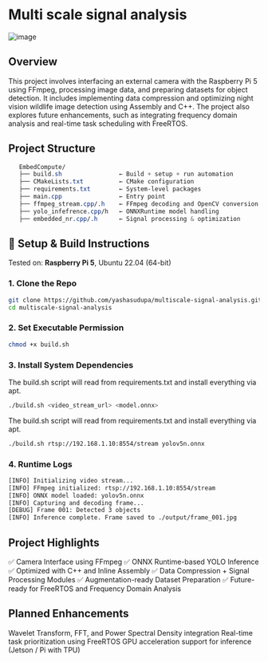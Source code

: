 # Multi scale signal analysis

![image](https://github.com/user-attachments/assets/2d81388b-70e7-4195-b6e8-3e21e4bc02c6)

## Overview

This project involves interfacing an external camera with the Raspberry Pi 5 using FFmpeg, processing image data, and preparing datasets for object detection. It includes implementing data compression and optimizing night vision wildlife image detection using Assembly and C++. The project also explores future enhancements, such as integrating frequency domain analysis and real-time task scheduling with FreeRTOS.

## Project Structure
```css
   EmbedCompute/
   ├── build.sh                ← Build + setup + run automation
   ├── CMakeLists.txt          ← CMake configuration
   ├── requirements.txt        ← System-level packages
   ├── main.cpp                ← Entry point
   ├── ffmpeg_stream.cpp/.h    ← FFmpeg decoding and OpenCV conversion
   ├── yolo_infefrence.cpp/h   ← ONNXRuntime model handling
   ├── embedded_nr.cpp/.h      ← Signal processing & optimization
```
## 🔧 Setup & Build Instructions
Tested on: **Raspberry Pi 5**, Ubuntu 22.04 (64-bit)

### 1. Clone the Repo
```bash
git clone https://github.com/yashasudupa/multiscale-signal-analysis.git
cd multiscale-signal-analysis
```

### 2. Set Executable Permission
```bash
chmod +x build.sh
```

### 3. Install System Dependencies
The build.sh script will read from requirements.txt and install everything via apt.
```bash
./build.sh <video_stream_url> <model.onnx>
```

The build.sh script will read from requirements.txt and install everything via apt.
```bash
./build.sh rtsp://192.168.1.10:8554/stream yolov5n.onnx
```

### 4. Runtime Logs
```xml
[INFO] Initializing video stream...
[INFO] FFmpeg initialized: rtsp://192.168.1.10:8554/stream
[INFO] ONNX model loaded: yolov5n.onnx
[INFO] Capturing and decoding frame...
[DEBUG] Frame 001: Detected 3 objects
[INFO] Inference complete. Frame saved to ./output/frame_001.jpg
```

## Project Highlights
✅ Camera Interface using FFmpeg
✅ ONNX Runtime-based YOLO Inference
✅ Optimized with C++ and Inline Assembly
✅ Data Compression + Signal Processing Modules
✅ Augmentation-ready Dataset Preparation
✅ Future-ready for FreeRTOS and Frequency Domain Analysis

## Planned Enhancements
Wavelet Transform, FFT, and Power Spectral Density integration
Real-time task prioritization using FreeRTOS
GPU acceleration support for inference (Jetson / Pi with TPU)
